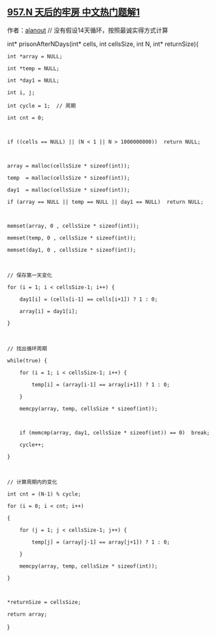 ## [957.N 天后的牢房 中文热门题解1](https://leetcode.cn/problems/prison-cells-after-n-days/solutions/100000/mei-you-jia-she-14tian-xun-huan-an-zhao-zui-cheng-)

作者：[alanout](https://leetcode.cn/u/alanout)
// 没有假设14天循环，按照最诚实得方式计算

int* prisonAfterNDays(int* cells, int cellsSize, int N, int* returnSize){
    int *array = NULL;
    int *temp = NULL;
    int *day1 = NULL;
    int i, j;
    int cycle = 1;  // 周期
    int cnt = 0;
    
    if ((cells == NULL) || (N < 1 || N > 1000000000))  return NULL;

    array = malloc(cellsSize * sizeof(int));
    temp  = malloc(cellsSize * sizeof(int));
    day1  = malloc(cellsSize * sizeof(int));
    if (array == NULL || temp == NULL || day1 == NULL)  return NULL;
    
    memset(array, 0 , cellsSize * sizeof(int));    
    memset(temp, 0 , cellsSize * sizeof(int));
    memset(day1, 0 , cellsSize * sizeof(int));    
    
    // 保存第一天变化
    for (i = 1; i < cellsSize-1; i++) {
        day1[i] = (cells[i-1] == cells[i+1]) ? 1 : 0;
        array[i] = day1[i];
    }   
    
    // 找出循环周期
    while(true) {
        for (i = 1; i < cellsSize-1; i++) {
            temp[i] = (array[i-1] == array[i+1]) ? 1 : 0;            
        }
        memcpy(array, temp, cellsSize * sizeof(int));
        
        if (memcmp(array, day1, cellsSize * sizeof(int)) == 0)  break;
        cycle++;
    }
    
    // 计算周期内的变化
    int cnt = (N-1) % cycle;    
    for (i = 0; i < cnt; i++)
    {   
        for (j = 1; j < cellsSize-1; j++) {
            temp[j] = (array[j-1] == array[j+1]) ? 1 : 0;            
        }
        memcpy(array, temp, cellsSize * sizeof(int));   
    }
    
    *returnSize = cellsSize;
    return array;
}

